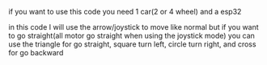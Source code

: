 if you want to use this code you need 1 car(2 or 4 wheel) and a esp32 

in this code I will use the arrow/joystick to move like normal but if you want to go straight(all motor go straight when using the joystick mode) you can use the triangle for go straight, square turn left, circle turn right, and cross for go backward
